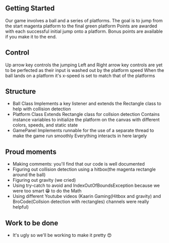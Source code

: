 ## Getting Started
Our game involves a ball and a series of platforms. The goal is to jump from the start magenta platform to the final green platform
Points are awarded with each successful initial jump onto a platform. Bonus points are available if you make it to the end.

## Control
Up arrow key controls the jumping
Left and Right arrow key controls are yet to be perfected as their input is washed out by the platform speed
When the ball lands on a platform it's x-speed is set to match that of the platforms

## Structure
* Ball Class
Implements a key listener and extends the Rectangle class to help with collision detection
* Platform Class
Extends Rectangle class for collsion detection
Contains instance variables to initialize the platform on the canvas with different colors, speeds, and static state
* GamePanel
Implements runnable for the use of a separate thread to make the game run smoothly
Everything interacts in here largely

## Proud moments
* Making comments: you'll find that our code is well documented
* Figuring out collision detection using a hitbox(the magenta rectangle around the ball)
* Figuring out gravity (we cried)
* Using try-catch to avoid and IndexOutOfBoundsException because we were too smart 😁 to do the Math
* Using different Youtube videos (Kaarin Gaming(Hitbox and gravity) and BroCode(Collsion detection with rectangles) channels were really helpful)

## Work to be done
* It's ugly so we'll be working to make it pretty 😍
